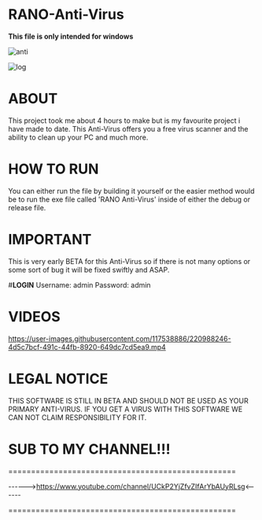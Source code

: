 # RANO-Anti-Virus
**This file is only intended for windows**

![anti](https://user-images.githubusercontent.com/117538886/220987630-adb880ca-9d18-40d0-bde2-4bf946e15b86.png)

![log](https://user-images.githubusercontent.com/117538886/220987637-e0078d0b-b605-4b0e-b9f2-c05107634860.png)

# **ABOUT**
This project took me about 4 hours to make but is my favourite project i have made to date. This Anti-Virus offers you a free virus scanner and the ability to clean up your PC and much more.

# **HOW TO RUN**
You can either run the file by building it yourself or the easier method would be to run the exe file called 'RANO Anti-Virus' inside of either the debug or release file.

# **IMPORTANT**
This is very early BETA for this Anti-Virus so if there is not many options or some sort of bug it will be fixed swiftly and ASAP.

#**LOGIN**
Username: admin
Password: admin

# **VIDEOS**

https://user-images.githubusercontent.com/117538886/220988246-4d5c7bcf-491c-44fb-8920-649dc7cd5ea9.mp4

# **LEGAL NOTICE**

THIS SOFTWARE IS STILL IN BETA AND SHOULD NOT BE USED AS YOUR PRIMARY ANTI-VIRUS. IF YOU GET A VIRUS WITH THIS SOFTWARE WE CAN NOT CLAIM RESPONSIBILITY FOR IT.

# **SUB TO MY CHANNEL!!!**
                     
==================================================

------>https://www.youtube.com/channel/UCkP2YjZfvZIfArYbAUyRLsg<------

==================================================
